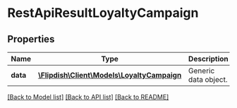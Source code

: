 # RestApiResultLoyaltyCampaign

## Properties
Name | Type | Description | Notes
------------ | ------------- | ------------- | -------------
**data** | [**\Flipdish\Client\Models\LoyaltyCampaign**](LoyaltyCampaign.md) | Generic data object. | 

[[Back to Model list]](../README.md#documentation-for-models) [[Back to API list]](../README.md#documentation-for-api-endpoints) [[Back to README]](../README.md)


